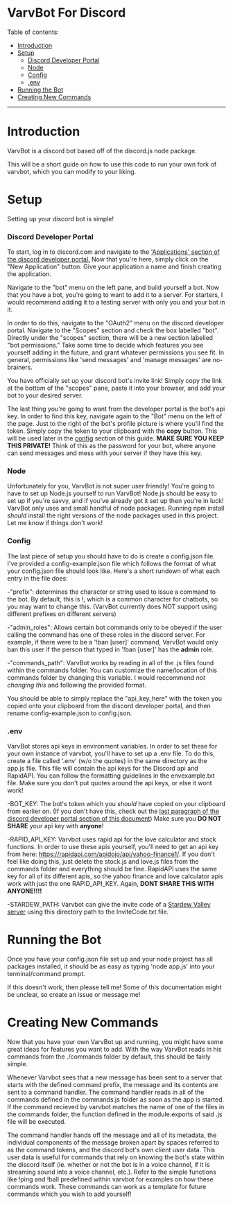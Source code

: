 # VarvBot For Discord

Table of contents: 
- [Introduction](#introduction)
- [Setup](#setup)
    - [Discord Developer Portal](#discord-developer-portal)
    - [Node](#node)
    - [Config](#config)
    - [.env](#.env)
- [Running the Bot](#running-the-bot)
- [Creating New Commands](#creating-new-commands)
---

# Introduction
VarvBot is a discord bot based off of the discord.js node package.

This will be a short guide on how to use this code to run your own fork of varvbot, which you can modify to your liking.


# Setup

Setting up your discord bot is simple!

### Discord Developer Portal
To start, log in to discord.com and navigate to the ['Applications' section of the discord developer portal.](https://discord.com/developers/applications) Now that you're here, simply click on the "New Application" button. Give your application a name and finish creating the application.

Navigate to the "bot" menu on the left pane, and build yourself a bot. Now that you have a bot, you're going to want to add it to a server. For starters, I would recommend adding it to a testing server with only you and your bot in it.

In order to do this, navigate to the "OAuth2" menu on the discord developer portal. Navigate to the "Scopes" section and check the box labelled "bot". Directly under the "scopes" section, there will be a new section labelled "bot permissions." Take some time to decide which features you see yourself adding in the future, and grant whatever permissions you see fit. In general, permissions like 'send messages' and 'manage messages' are no-brainers. 

You have officially set up your discord bot's invite link! Simply copy the link at the bottom of the "scopes" pane, paste it into your browser, and add your bot to your desired server.

The last thing you're going to want from the developer portal is the bot's api key. In order to find this key, navigate again to the "Bot" menu on the left of the page. Just to the right of the bot's profile picture is where you'll find the token. Simply copy the token to your clipboard with the **copy** button. This will be used later in the [config](#config) section of this guide. **MAKE SURE YOU KEEP THIS PRIVATE!** Think of this as the password for your bot, where anyone can send messages and mess with your server if they have this key.

### Node
Unfortunately for you, VarvBot is not super user friendly! You're going to have to set up Node.js yourself to run VarvBot! Node.js should be easy to set up if you're savvy, and if you've already got it set up then you're in luck! VarvBot only uses and small handful of node packages. Running npm install _should_ install the right versions of the node packages used in this project. Let me know if things don't work!

### Config
The last piece of setup you should have to do is create a config.json file. I've provided a config-example.json file which follows the format of what your config.json file should look like. Here's a short rundown of what each entry in the file does:

-"prefix": determines the character or string used to issue a command to the bot. By default, this is !, which is a common character for chatbots, so you may want to change this. (VarvBot currently does NOT support using different prefixes on different servers)


-"admin_roles": Allows certain bot commands only to be obeyed if the user calling the command has one of these roles in the discord server. For example, if there were to be a '!ban [user]' command, VarvBot would only ban this user if the person that typed in '!ban [user]' has the **admin** role.

-"commands_path": VarvBot works by reading in all of the .js files found within the commands folder. You can customize the name/location of this commands folder by changing this variable. I would reccommend _not changing this_ and following the provided format.


You should be able to simply replace the "api_key_here" with the token you copied onto your clipboard from the discord developer portal, and then rename config-example.json to config.json.

### .env

VarvBot stores api keys in environment variables. In order to set these for your own instance of varvbot, you'll have to set up a .env file. To do this, create a file called '.env' (w/o the quotes) in the same directory as the app.js file. This file will contain the api keys for the Discord api and RapidAPI. You can follow the formatting guidelines in the envexample.txt file. Make sure you don't put quotes around the api keys, or else it wont work!

-BOT_KEY: The bot's token which you _should_ have copied on your clipboard from earlier on. (If you don't have this, check out the [last paragraph of the discord developer portal section of this document](#discord-developer-portal)) Make sure you **DO NOT SHARE** your api key with **anyone**!

-RAPID_API_KEY: Varvbot uses rapid api for the love calculator and stock functions. In order to use these apis yourself, you'll need to get an api key from here: https://rapidapi.com/apidojo/api/yahoo-finance1/. If you don't feel like doing this, just delete the stock.js and love.js files from the commands folder and everything should be fine. RapidAPI uses the same key for all of its different apis, so the yahoo finance and love calculator apis work with just the one RAPID_API_KEY. Again, **DONT SHARE THIS WITH ANYONE!!!!**

-STARDEW_PATH: Varvbot can give the invite code of a [Stardew Valley server](https://www.nexusmods.com/stardewvalley/mods/2677) using this directory path to the InviteCode.txt file. 

# Running the Bot
Once you have your config.json file set up and your node project has all packages installed, it should be as easy as typing 'node app.js' into your terminal/command prompt.

If this doesn't work, then please tell me! Some of this documentation might be unclear, so create an issue or message me!

# Creating New Commands
Now that you have your own VarvBot up and running, you might have some great ideas for features you want to add. With the way VarvBot reads in his commands from the ./commands folder by default, this should be fairly simple.

Whenever Varvbot sees that a new message has been sent to a server that starts with the defined command prefix, the message and its contents are sent to a command handler. The command handler reads in all of the commands defined in the commands.js folder as soon as the app is started. If the command recieved by varvbot matches the name of one of the files in the commands folder, the function defined in the module.exports of said .js file will be executed.

The command handler hands off the message and all of its metadata, the individual components of the message broken apart by spaces referred to as the command tokens, and the discord bot's own client user data. This user data is useful for commands that rely on knowing the bot's state within the discord itself (ie. whether or not the bot is in a voice channel, if it is streaming sound into a voice channel, etc.). Refer to the simple functions like !ping and !ball predefined within varvbot for examples on how these commands work. These commands can work as a template for future commands which you wish to add yourself!
